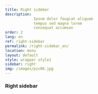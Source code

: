 ```yaml
---
title: Right sidebar
description:
             Ipsum dolor feugiat aliquam
             tempus sed magna lorem
             consequat accumsan
order: 2
lang: en
ref: right-sidebar
permalink: /right-sidebar_en/
location: menu
layout: default
style: wrapper style1
sidebar: right
img: /images/pic06.jpg
---
```


### Right sidebar
